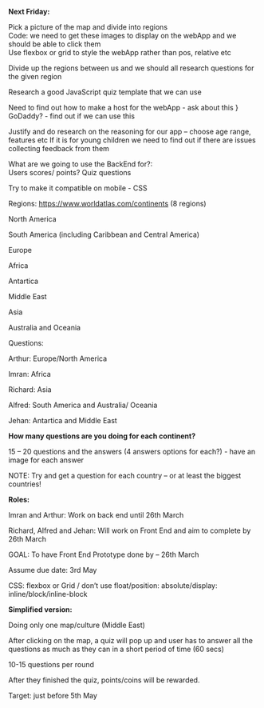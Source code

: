 **Next Friday:**

Pick a picture of the map and divide into regions  
  Code: we need to get these images to display on the webApp and we should be able to click them  
  Use flexbox or grid to style the webApp rather than pos, relative etc 

Divide up the regions between us and we should all research questions for the given region 

Research a good JavaScript quiz template that we can use  

Need to find out how to make a host for the webApp - ask about this } GoDaddy? - find out if we can use this  

Justify and do research on the reasoning for our app – choose age range, features etc 
  If it is for young children we need to find out if there are issues collecting feedback from them 

What are we going to use the BackEnd for?:  
  Users scores/ points? 
  Quiz questions  

Try to make it compatible on mobile  - CSS 

Regions: https://www.worldatlas.com/continents (8 regions) 

North America 

South America (including Caribbean and Central America)  

Europe 

Africa 

Antartica 

Middle East 

Asia  

Australia and Oceania 

Questions: 

Arthur:  Europe/North America 

Imran: Africa  

Richard: Asia  

Alfred: South America and Australia/ Oceania 

Jehan: Antartica and Middle East  

 

**How many questions are you doing for each continent?**

15 – 20 questions and the answers (4 answers options for each?) - have an image for each answer 

NOTE: Try and get a question for each country – or at least the biggest countries!  

 

**Roles:** 

Imran and Arthur: Work on back end until 26th March  

Richard, Alfred and Jehan: Will work on Front End and aim to complete by 26th March 

GOAL: To have Front End Prototype done by – 26th March  

Assume due date: 3rd May  

CSS: flexbox or Grid / don’t use float/position: absolute/display: inline/block/inline-block 

 

**Simplified version:** 

Doing only one map/culture (Middle East) 

After clicking on the map, a quiz will pop up and user has to answer all the questions as much as they can in a short period of time (60 secs) 

10-15 questions per round 

After they finished the quiz, points/coins will be rewarded. 

Target: just before 5th May 
